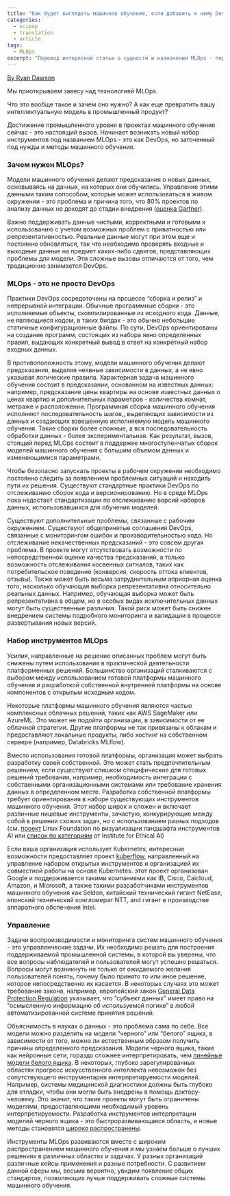 ```yaml
---
title: "Как будет выглядеть машинное обучение, если добавить к нему DevOps?"
categories:
  - scipop
  - translation
  - article
tags:
  - MLOps
excerpt: "Перевод интересной статьи о сущности и назначении MLOps - перспективной отрасли управления операциями разработки и интеграции систем машинного обучения."
---
```


[By Ryan Dawson](https://www.theregister.co.uk/2020/03/07/devops_machine_learning_mlops/)

Мы приоткрываем завесу над технологией MLOps. 

Что это вообще такое и зачем оно нужно? А как еще превратить вашу интеллектуальную модель в промышленный продукт?

Достижение промышленного уровня в проектах машинного обучения сейчас - это настоящий вызов. Начинает возникать новый набор инструментов под названием MLOps - это как DevOps, но заточенный под нужды и методы машинного обучения.


### Зачем нужен MLOps?

Модели машинного обучения делают предсказания о новых данных, основываясь на данных, на которых они обучились. Управление этими данными таким сопособом, которые может использоваться в живом окружении - это проблема и причина того, что 80% проектов по анализу данных не доходят до стадии внедрения ([оценка Gartner](https://designingforanalytics.com/resources/failure-rates-for-analytics-bi-iot-and-big-data-projects-85-yikes/)).

Важно поддерживать данные чистыми, корректными и готовыми к использованию с учетом возможных проблем с приватностью или репрезентативностью. Реальные данные могут при этом еще и постоянно обновляться, так что необходимо проверять входные и выходные данные на предмет каких-либо сдвигов, представляющих проблемы для модели. Эти сложные вызовы отличаются от того, чем традиционно занимается DevOps.


### MLOps - это не просто DevOps

Практики DevOps сосредоточены на процессе “сборка и релиз” и непрерывной интеграции. Обычные программные сборки - это исполняемые объекты, скомпилированные из исходного кода. Данные, не являющиеся кодом, в таких билдах - это обычно небольшие статичные конфигурационные файлы. По сути, DevOps ориентированы на создание программ, состоящих из набора явно определенных правил, выдающих конкретный вывод в ответ на конкретный набор входных данных.

В противоположность этому, модели машинного обучения делают предсказания, выделяя неявные зависимости в данных, а не явно указывая логические правила. Характерная задача машинного обучения состоит в предсказании, основанном на известных данных: например, предсказание цены квартиры на основе известных данных о ценах квартир и дополнительных параметров - количества комнат, метраже и расположении. Программная сборка машинного обучения исполняют последовательность шагов,, выделяющих зависимости из данных и создающих взвешенную исполняемую модель машинного обучения. Такие сборки более сложные, а вся последовательность обработки данных - более экспериментальная. Как результат, вызов, стоящий перед MLOps состоит в поддержке многоступенчатых сборок моделей машинного обучения с большим объемом данных и изменяющимися параметрами.

Чтобы безопасно запускать проекты в рабочем окружении необходимо постоянно следить за появлением проблемных ситуаций и находить пути их решения. Существуют стандартные практики DevOps по отслеживанию сборок кода и версионированию. Но в среде MLOps пока недостает стандартизации по отслеживанию версий наборов данных, использовавшихся для обучения моделей.

Существуют дополнительные проблемы, связанные с рабочим окружением. Существуют общепринятые соглашения DevOps, связанные с мониторингом ошибок и производительностью кода. Но отслеживание некачественных предсказаний - это совсем другая проблема. В проекте могут отсутствовать возможности по непосредственной оценке качества предсказаний, а только возможность отслеживания косвенных сигналов, таких как потребительское поведение (конверсия, скорость оттока клиентов, отзывы). Также может быть весьма затруднительным априорная оценка того, насколько обучающая выборка репрезентативна относительно реальных данных. Например, обучающая выборка может быть репрезентативна в общем, но в особых видах исключительных данных могут быть существенные различия. Такой риск может быть снижен внедрением системы подробного мониторинга и  валидации в процессе развертывания новых версий.


### Набор инструментов MLOps

Усилия, направленные на решение описанных проблем могут быть снижены путем использования в практической деятельности платформенных решений. Большинство организаций сталкиваются с выбором между использованием готовой платформы машинного обучения и разработкой собственной внутренней платформы на основе компонентов с открытым исходным кодом. 

Некоторые платформы машинного обучения являются частью комплексных облачных решений, таких как AWS SageMaker или AzureML. Это может не подойти организации, в зависимости от ее облачной стратегии. Другие платформы не так привязаны к облакам и предоставляют локальные продукты, либо хостинг на собственном сервере (например, Databricks MLflow).

Вместо использования готовой платформы, организация может выбрать разработку своей собственной. Это может стать предпочтительным решением, если существуют слишком специфические для готовых решений требования, например, необходимость интеграции с собственными организационными системами или требование хранения данных в определенном месте. Разработка собственной платформы требует ориентирования в наборе существующих инструментов машинного обучения. Этот набор широк и сложен и включает различные нишевые инструменты, зачастую, конкурирующие между собой в решении схожих задач, но с использованием разных подходов (см. [проект](https://landscape.lfai.foundation/) Linux Foundation по визуализации ландшафта инструментов AI или [список по категориям](https://github.com/EthicalML/awesome-production-machine-learning) от Institute for Ethical AI)

Если ваша организация использует Kubernetes, интересные возможности предоставляет проект [kuberflow](https://www.kubeflow.org/), направленный на управление набором открытых инструментов и организацией их совместной работы на основе Kubernetes. этот проект организован Google и поддерживается такими компаниями как IB, Cisco, Caicloud, Amazon, и Microsoft, а также такими разработчиками инструментов машинного обучения как Seldon, китайский технический гигант NetEase, японский технический конгломерат NTT, and гигант в производстве аппаратного обспечения Intel.


### Управление

Задачи воспроизводимости и мониторинга систем машинного обучения - это управленческие задачи. Их необходимо решать для построения поддерживаемой промышленной системы, в которой вы уверены, что все вопросы наблюдателей и пользователей могут успешно решаться. Вопросы могут возникнуть не только от ожидаемого желания пользователей понять, почему было принято то или иное решение, которое непосредственно их касается. В некоторых случаях это может требование закона, например, европейский закон [General Data Protection Regulation](https://techgdpr.com/blog/develop-artificial-intelligence-ai-gdpr-friendly/) указывает, что “субъект данных” имеет право на “осмысленную информацию об используемой логике” в любой автоматизированной системе принятия решений.

Объяснимость в науках о данных - это проблема сама по себе. Все модели можно разделить на модели “черного” или “белого” ящика, в зависимости от того, можно ли естественным образом получить причины определенного предсказания. Модели черного ящика, такие как нейронные сети, гораздо сложнее интерпретировать, чем [линейные модели белого ящика](https://towardsdatascience.com/the-how-of-explainable-ai-explainable-modelling-55c8c43d7bed). В некоторых, глубоко зарегулированных областях прогресс искусственного интеллекта невозможен без сопутствующего инструментария интерпретируемости моделей. Например, системы медицинской диагностики должны быть глубоко для отладки, чтобы они могли быть внедрены в помощь доктору-человеку. Это значит, что такие проекты могут быть ограничены моделями, предоставляющими необходимый уровень интерпретируемости. Разработка инструментов интерпретации моделей черного ящика - это быстроразвивающаяся область, и новые методы становятся [широко распространены](https://github.com/EthicalML/awesome-production-machine-learning#explaining-black-box-models-and-datasets).

Инструменты MLOps развиваются вместе с широким распространением машинного обучения и мы узнаем больше о лучших решениях в различных областях и задачах. У разных организаций различные кейсы применения и разные потребности. С развитием данной сферы мы, весьма вероятно, увидим появление общих стандартов, позволяющих лучше поддерживать сложные системы машинного обучения.
